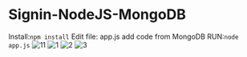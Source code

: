 # Signin-NodeJS-MongoDB
Install:```npm install```
Edit file: app.js add code from MongoDB
RUN:```node app.js```
![11](https://user-images.githubusercontent.com/42707869/70919235-11ba0700-2053-11ea-985b-32a4cbe28471.PNG)
![1](https://user-images.githubusercontent.com/42707869/70919229-11217080-2053-11ea-8049-311c20a968b2.PNG)
![2](https://user-images.githubusercontent.com/42707869/70919231-11ba0700-2053-11ea-828a-143e5f7dd633.PNG)
![3](https://user-images.githubusercontent.com/42707869/70919232-11ba0700-2053-11ea-8bc4-4911bba9e0f3.PNG)

